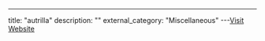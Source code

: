 ---
title: "autrilla"
description: ""
external_category: "Miscellaneous"
---[Visit Website](https://github.com/autrilla)

